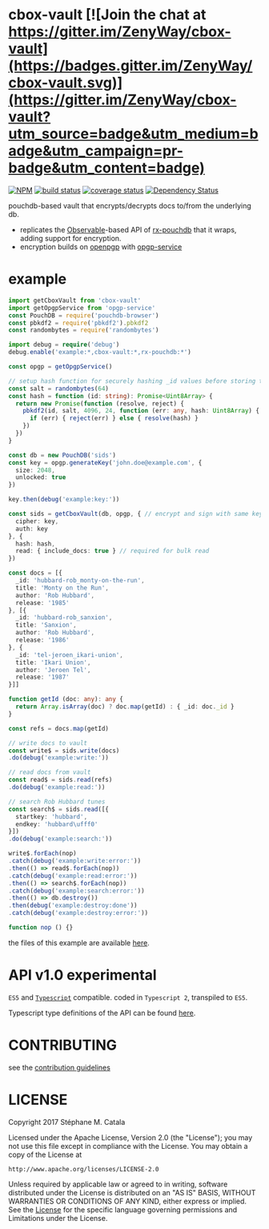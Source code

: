 # cbox-vault [![Join the chat at https://gitter.im/ZenyWay/cbox-vault](https://badges.gitter.im/ZenyWay/cbox-vault.svg)](https://gitter.im/ZenyWay/cbox-vault?utm_source=badge&utm_medium=badge&utm_campaign=pr-badge&utm_content=badge)
[![NPM](https://nodei.co/npm/cbox-vault.png?compact=true)](https://nodei.co/npm/cbox-vault/)
[![build status](https://travis-ci.org/ZenyWay/cbox-vault.svg?branch=master)](https://travis-ci.org/ZenyWay/cbox-vault)
[![coverage status](https://coveralls.io/repos/github/ZenyWay/cbox-vault/badge.svg?branch=master)](https://coveralls.io/github/ZenyWay/cbox-vault)
[![Dependency Status](https://gemnasium.com/badges/github.com/ZenyWay/cbox-vault.svg)](https://gemnasium.com/github.com/ZenyWay/cbox-vault)

pouchdb-based vault that encrypts/decrypts docs to/from the underlying db.
* replicates the [Observable](http://reactivex.io/rxjs/)-based
API of [rx-pouchdb](https://www.npmjs.com/package/rx-pouchdb)
that it wraps, adding support for encryption.
* encryption builds on [openpgp](https://openpgpjs.org/)
with [opgp-service](https://www.npmjs.com/package/opgp-service)

# <a name="example"></a> example
```ts
import getCboxVault from 'cbox-vault'
import getOpgpService from 'opgp-service'
const PouchDB = require('pouchdb-browser')
const pbkdf2 = require('pbkdf2').pbkdf2
const randombytes = require('randombytes')

import debug = require('debug')
debug.enable('example:*,cbox-vault:*,rx-pouchdb:*')

const opgp = getOpgpService()

// setup hash function for securely hashing _id values before storing to db
const salt = randombytes(64)
const hash = function (id: string): Promise<Uint8Array> {
  return new Promise(function (resolve, reject) {
    pbkdf2(id, salt, 4096, 24, function (err: any, hash: Uint8Array) {
      if (err) { reject(err) } else { resolve(hash) }
    })
  })
}

const db = new PouchDB('sids')
const key = opgp.generateKey('john.doe@example.com', {
  size: 2048,
  unlocked: true
})

key.then(debug('example:key:'))

const sids = getCboxVault(db, opgp, { // encrypt and sign with same key-pair
  cipher: key,
  auth: key
}, {
  hash: hash,
  read: { include_docs: true } // required for bulk read
})

const docs = [{
  _id: 'hubbard-rob_monty-on-the-run',
  title: 'Monty on the Run',
  author: 'Rob Hubbard',
  release: '1985'
}, [{
  _id: 'hubbard-rob_sanxion',
  title: 'Sanxion',
  author: 'Rob Hubbard',
  release: '1986'
}, {
  _id: 'tel-jeroen_ikari-union',
  title: 'Ikari Union',
  author: 'Jeroen Tel',
  release: '1987'
}]]

function getId (doc: any): any {
  return Array.isArray(doc) ? doc.map(getId) : { _id: doc._id }
}

const refs = docs.map(getId)

// write docs to vault
const write$ = sids.write(docs)
.do(debug('example:write:'))

// read docs from vault
const read$ = sids.read(refs)
.do(debug('example:read:'))

// search Rob Hubbard tunes
const search$ = sids.read([{
  startkey: 'hubbard',
  endkey: 'hubbard\ufff0'
}])
.do(debug('example:search:'))

write$.forEach(nop)
.catch(debug('example:write:error:'))
.then(() => read$.forEach(nop))
.catch(debug('example:read:error:'))
.then(() => search$.forEach(nop))
.catch(debug('example:search:error:'))
.then(() => db.destroy())
.then(debug('example:destroy:done'))
.catch(debug('example:destroy:error:'))

function nop () {}
```
the files of this example are available [here](./spec/example).

# <a name="api"></a> API v1.0 experimental
`ES5` and [`Typescript`](http://www.typescriptlang.org/) compatible.
coded in `Typescript 2`, transpiled to `ES5`.

Typescript type definitions of the API can be found [here](./src/api.d.ts).

# <a name="contributing"></a> CONTRIBUTING
see the [contribution guidelines](./CONTRIBUTING.md)

# <a name="license"></a> LICENSE
Copyright 2017 Stéphane M. Catala

Licensed under the Apache License, Version 2.0 (the "License");
you may not use this file except in compliance with the License.
You may obtain a copy of the License at

    http://www.apache.org/licenses/LICENSE-2.0

Unless required by applicable law or agreed to in writing, software
distributed under the License is distributed on an "AS IS" BASIS,
WITHOUT WARRANTIES OR CONDITIONS OF ANY KIND, either express or implied.
See the [License](./LICENSE) for the specific language governing permissions and
Limitations under the License.
